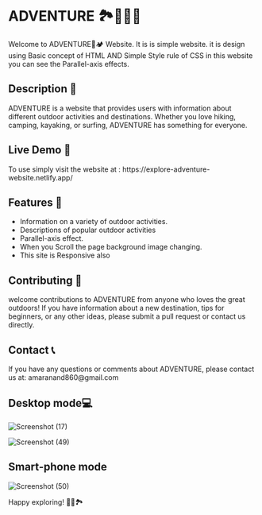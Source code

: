 <h1>ADVENTURE 🏞️🧗‍♀️🌊</h1>

Welcome to ADVENTURE🌲🏕️ Website. It is is simple website. it is design using Basic concept of HTML AND Simple Style rule of CSS in this website you can see the Parallel-axis effects.

<h2>Description 📝</h2>
ADVENTURE is a website that provides users with information about different outdoor activities and destinations. Whether you love hiking, camping, kayaking, or surfing, ADVENTURE has something for everyone. 

<h2>Live Demo 🚀 </h2>
To use simply visit the website at : https://explore-adventure-website.netlify.app/

<h2>Features 🌟 </h2>
<ul>
<li>Information on a variety of outdoor activities. </li>
<li>Descriptions of popular outdoor activities </li>
<li>Parallel-axis effect.</li>
<li>When you Scroll the page background image changing.</li>
<li>This site is Responsive also</li>
</ul>

<h2>Contributing 🤝 </h2>
 welcome contributions to ADVENTURE from anyone who loves the great outdoors! If you have information about a new destination, tips for beginners, or any other ideas, please submit a pull request or contact us directly.

<h2>Contact 📞 </h2>
If you have any questions or comments about ADVENTURE, please contact us at:  amaranand860@gmail.com

<h2>Desktop mode💻 </h2>

![Screenshot (17)](https://user-images.githubusercontent.com/122713145/223176264-6bb3b99c-60e7-492e-92a3-57e10cd201c4.png)


![Screenshot (49)](https://user-images.githubusercontent.com/122713145/227727072-78643318-9053-4892-94eb-f05467ea6752.png)

<h2>Smart-phone mode</h2>

![Screenshot (50)](https://user-images.githubusercontent.com/122713145/227727139-caa98779-1e71-4b1a-963d-cb85c4bf08ba.png)

Happy exploring! 🌅🌄🏞️
